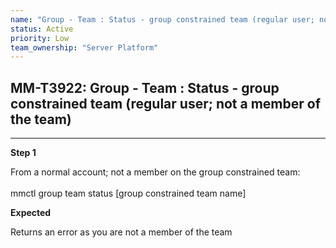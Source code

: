 ```yaml
---
name: "Group - Team : Status - group constrained team (regular user; not a member of the team)"
status: Active
priority: Low
team_ownership: "Server Platform"
---
```


## MM-T3922: Group - Team : Status - group constrained team (regular user; not a member of the team)

---

**Step 1**

From a normal account; not a member on the group constrained team:\
\
mmctl group team status \[group constrained team name]

**Expected**

Returns an error as you are not a member of the team
